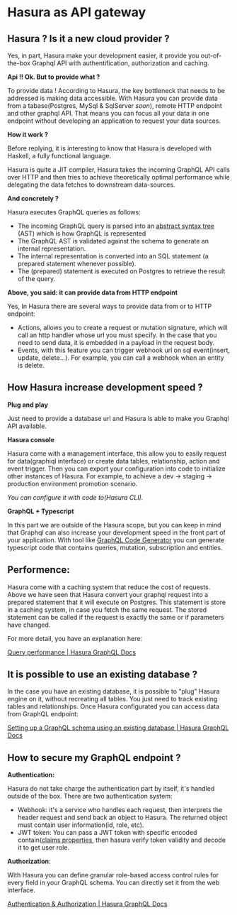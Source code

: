 # Hasura as API gateway

## Hasura ? Is it a new cloud provider ?

Yes, in part, Hasura make your development easier, it provide you out-of-the-box Graphql API with authentification, authorization and caching.

**Api !! Ok. But to provide what ?**

To provide data ! According to Hasura, the key bottleneck that needs to be addressed is making data accessible. With Hasura you can provide data from a tabase(Postgres, MySql & SqlServer _soon_), remote HTTP endpoint and other graphql API. That means you can focus all your data in one endpoint without developing an application to request your data sources.

**How it work ?**

Before replying, it is interesting to know that Hasura is developed with Haskell, a fully functional language.

Hasura is quite a JIT compiler, Hasura takes the incoming GraphQL API calls over HTTP and then tries to achieve theoretically optimal performance while delegating the data fetches to downstream data-sources.

**And concretely ?**

Hasura executes GraphQL queries as follows:

- The incoming GraphQL query is parsed into an [abstract syntax tree](<[https://en.wikipedia.org/wiki/Abstract_syntax_tree](https://en.wikipedia.org/wiki/Abstract_syntax_tree)>) (AST) which is how GraphQL is represented
- The GraphQL AST is validated against the schema to generate an internal representation.
- The internal representation is converted into an SQL statement (a prepared statement whenever possible).
- The (prepared) statement is executed on Postgres to retrieve the result of the query.

**Above, you said: it can provide data from HTTP endpoint**

Yes, In Hasura there are several ways to provide data from or to HTTP endpoint:

- Actions, allows you to create a request or mutation signature, which will call an http handler whose url you must specify. In the case that you need to send data, it is embedded in a payload in the request body.
- Events, with this feature you can trigger webhook url on sql event(insert, update, delete...). For example, you can call a webhook when an entity is delete.

## How Hasura increase development speed ?

**Plug and play**

Just need to provide a database url and Hasura is able to make you Graphql API available.

**Hasura console**

Hasura come with a management interface, this allow you to easily request for data(graphiql interface) or create data tables, relationship, action and event trigger. Then you can export your configuration into code to initialize other instances of Hasura. For example, to achieve a dev -> staging -> production environment promotion scenario.

_You can configure it with code to(Hasura CLI)._

**GraphQL + Typescript**

In this part we are outside of the Hasura scope, but you can keep in mind that Graphql can also increase your development speed in the front part of your application. With tool like [GraphQL Code Generator](<[https://graphql-code-generator.com/](https://graphql-code-generator.com/)>) you can generate typescript code that contains queries, mutation, subscription and entities.

## Performence:

Hasura come with a caching system that reduce the cost of requests. Above we have seen that Hasura convert your graphql request into a prepared statement that it will execute on Postgres. This statement is store in a caching system, in case you fetch the same request. The stored statement can be called if the request is exactly the same or if parameters have changed.

For more detail, you have an explanation here:

[Query performance | Hasura GraphQL Docs](https://hasura.io/docs/1.0/graphql/core/queries/performance.html#analysing-query-performance)

## It is possible to use an existing database ?

In the case you have an existing database, it is possible to "plug" Hasura engine on it, without recreating all tables. You just need to track existing tables and relationships. Once Hasura configurated you can access data from GraphQL endpoint:

[Setting up a GraphQL schema using an existing database | Hasura GraphQL Docs](https://hasura.io/docs/1.0/graphql/core/schema/using-existing-database.html)

## How to secure my GraphQL endpoint ?

**Authentication:**

Hasura do not take charge the authentication part by itself, it's handled outside of the box. There are two authentication system:

- Webhook: it's a service who handles each request, then interprets the header request and send back an object to Hasura. The returned object must contain user information(id, role, etc).
- JWT token: You can pass a JWT token with specific encoded contain([claims properties](<[https://hasura.io/docs/1.0/graphql/core/auth/authentication/jwt.html#the-spec](https://hasura.io/docs/1.0/graphql/core/auth/authentication/jwt.html#the-spec)>), then hasura verify token validity and decode it to get user role.

**Authorization**:

With Hasura you can define granular role-based access control rules for every field in your GraphQL schema. You can directly set it from the web interface.

[Authentication & Authorization | Hasura GraphQL Docs](https://hasura.io/docs/1.0/graphql/core/auth/index.html#)
